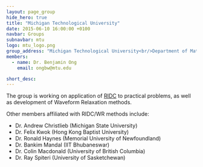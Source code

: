 ```yaml
---
layout: page_group
hide_hero: true
title: "Michigan Technological University"
date: 2015-06-10 16:00:00 +0100
navbar: Groups
subnavbar: mtu
logo: mtu_logo.png
group_address: "Michigan Technological University<br/>Department of Mathematical Sciences<br/>Houghton, MI, 49931"
members:
  - name: Dr. Benjamin Ong
    email: ongbw@mtu.edu

short_desc:
---
```


The group is working on application of [RIDC](/methods/ridc.html) to practical problems,
as well as development of Waveform Relaxation methods.

Other members affiliated with RIDC/WR methods include:

+  Dr. Andrew Christlieb (Michigan State University)
+  Dr. Felix Kwok (Hong Kong Baptist University)
+  Dr. Ronald Haynes (Memorial University of Newfoundland)
+  Dr. Bankim Mandal (IIT Bhubaneswar)
+  Dr. Colin Macdonald (University of British Columbia)
+  Dr. Ray Spiteri (University of Sasketchewan)
